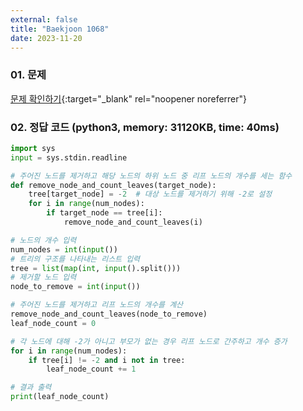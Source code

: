 ```yaml
---
external: false
title: "Baekjoon 1068"
date: 2023-11-20
---
```


### 01. 문제

[문제 확인하기](https://www.acmicpc.net/problem/1068){:target="_blank" rel="noopener noreferrer"}

### 02. 정답 코드 (python3, memory: 31120KB, time: 40ms)

```python
import sys
input = sys.stdin.readline

# 주어진 노드를 제거하고 해당 노드의 하위 노드 중 리프 노드의 개수를 세는 함수
def remove_node_and_count_leaves(target_node):
    tree[target_node] = -2  # 대상 노드를 제거하기 위해 -2로 설정
    for i in range(num_nodes):
        if target_node == tree[i]:
            remove_node_and_count_leaves(i)

# 노드의 개수 입력
num_nodes = int(input())
# 트리의 구조를 나타내는 리스트 입력
tree = list(map(int, input().split()))
# 제거할 노드 입력
node_to_remove = int(input())

# 주어진 노드를 제거하고 리프 노드의 개수를 계산
remove_node_and_count_leaves(node_to_remove)
leaf_node_count = 0

# 각 노드에 대해 -2가 아니고 부모가 없는 경우 리프 노드로 간주하고 개수 증가
for i in range(num_nodes):
    if tree[i] != -2 and i not in tree:
        leaf_node_count += 1

# 결과 출력
print(leaf_node_count)
```

